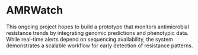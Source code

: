 # AMRWatch
This ongoing project hopes to build a prototype that monitors antimicrobial resistance trends by integrating genomic predictions and phenotypic data. While real-time alerts depend on sequencing availability, the system demonstrates a scalable workflow for early detection of resistance patterns.
